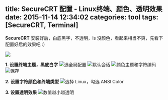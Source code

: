 title: SecureCRT 配置 - Linux终端、颜色、透明效果
date: 2015-11-14 12:34:02
categories: tool
tags: [SecureCRT, Terminal]
---
**SecureCRT** 安装好后，白底黑字，不透明，ls 没颜色，看起来相当不爽，先看下配置好后的效果吧 :）
<!-- <img src="/images/SecureCRT-配置-Linux终端、颜色、透明效果/7.png" border="1" /> -->
![][1]
<!-- more -->

 **1. 设置终端主题，黑底白字**
![选全局配置][2]
![默认会话][3]
![颜色主题和字符编码][4]
![保存][5]

 **2. 设置字符颜色和终端类型**
![选择 Linux，勾选 ANSI Color][6]

 **3. 设置透明效果**
![数值越小越透明][7]

  [1]: /images/SecureCRT-配置-Linux终端、颜色、透明效果/7.png
  [2]: /images/SecureCRT-配置-Linux终端、颜色、透明效果/1.png
  [3]: /images/SecureCRT-配置-Linux终端、颜色、透明效果/2.png
  [4]: /images/SecureCRT-配置-Linux终端、颜色、透明效果/3.png
  [5]: /images/SecureCRT-配置-Linux终端、颜色、透明效果/4.png
  [6]: /images/SecureCRT-配置-Linux终端、颜色、透明效果/5.png
  [7]: /images/SecureCRT-配置-Linux终端、颜色、透明效果/6.png